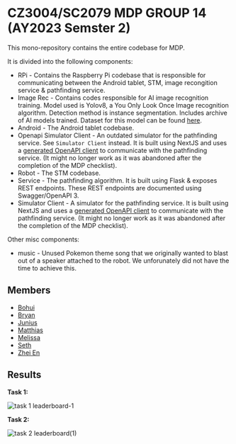 # CZ3004/SC2079 MDP GROUP 14 (AY2023 Semster 2)

This mono-repository contains the entire codebase for MDP. 

It is divided into the following components:
* RPi - Contains the Raspberry Pi codebase that is responsible for communicating between the Android tablet, STM, image recongition service & pathfinding service.
* Image Rec - Contains codes responsible for AI image recognition training. Model used is Yolov8, a You Only Look Once Image recognition algorithm. Detection method is instance segmentation. Includes archive of AI models trained. Dataset for this model can be found [here](https://universe.roboflow.com/my-space-gprvy/yukto-s-c/dataset/61).
* Android - The Android tablet codebase.
* Openapi Simulator Client - An outdated simulator for the pathfinding service. See `Simulator Client` instead. It is built using NextJS and uses a [generated OpenAPI client](https://github.com/OpenAPITools/openapi-generator) to communicate with the pathfinding service. (It might no longer work as it was abandoned after the completion of the MDP checklist).
* Robot - The STM codebase.
* Service - The pathfinding algorithm. It is built using Flask & exposes REST endpoints. These REST endpoints are documented using Swagger/OpenAPI 3.
* Simulator Client - A simulator for the pathfinding service. It is built using NextJS and uses a [generated OpenAPI client](https://github.com/OpenAPITools/openapi-generator) to communicate with the pathfinding service. (It might no longer work as it was abandoned after the completion of the MDP checklist).

Other misc components:
* music - Unused Pokemon theme song that we originally wanted to blast out of a speaker attached to the robot. We unforunately did not have the time to achieve this.

## Members
* [Bohui](https://github.com/bh555)
* [Bryan](https://github.com/BryanTohWS)
* [Junius](https://github.com/Junius00)
* [Matthias](https://github.com/Pante)
* [Melissa](https://github.com/seow2002)
* [Seth](https://github.com/sethlxk)
* [Zhei En](https://github.com/zheien)

## Results

**Task 1:**

![task 1 leaderboard-1](https://github.com/Pante/SC2079/assets/9427324/63c0b7df-2cd6-4ab6-a096-7543b3eee692)


**Task 2:**

![task 2 leaderboard(1)](https://github.com/Pante/SC2079/assets/9427324/2969a2ac-4442-4e5c-a6b2-a2b90acee73e)
